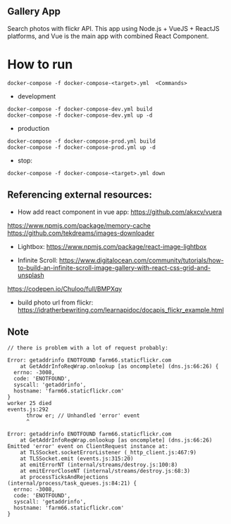 ##  Gallery App 

Search photos with flickr API.
This app using Node.js + VueJS + ReactJS platforms, and Vue is the main app with combined React Component.

# How to run 
```
docker-compose -f docker-compose-<target>.yml  <Commands>
```
- development
```
docker-compose -f docker-compose-dev.yml build
docker-compose -f docker-compose-dev.yml up -d
```

- production
```
docker-compose -f docker-compose-prod.yml build
docker-compose -f docker-compose-prod.yml up -d
```

- stop:
```
docker-compose -f docker-compose-<target>.yml down
```


## Referencing external resources:

- How add react component in vue app:
https://github.com/akxcv/vuera


https://www.npmjs.com/package/memory-cache
https://github.com/tekdreams/images-downloader

- Lightbox:
https://www.npmjs.com/package/react-image-lightbox

- Infinite Scroll:
https://www.digitalocean.com/community/tutorials/how-to-build-an-infinite-scroll-image-gallery-with-react-css-grid-and-unsplash

https://codepen.io/Chuloo/full/BMPXqy

- build photo url from flickr:
https://idratherbewriting.com/learnapidoc/docapis_flickr_example.html


## Note
```
// there is problem with a lot of request probably:

Error: getaddrinfo ENOTFOUND farm66.staticflickr.com
    at GetAddrInfoReqWrap.onlookup [as oncomplete] (dns.js:66:26) {
  errno: -3008,
  code: 'ENOTFOUND',
  syscall: 'getaddrinfo',
  hostname: 'farm66.staticflickr.com'
}
worker 25 died
events.js:292
      throw er; // Unhandled 'error' event
      ^

Error: getaddrinfo ENOTFOUND farm66.staticflickr.com
    at GetAddrInfoReqWrap.onlookup [as oncomplete] (dns.js:66:26)
Emitted 'error' event on ClientRequest instance at:
    at TLSSocket.socketErrorListener (_http_client.js:467:9)
    at TLSSocket.emit (events.js:315:20)
    at emitErrorNT (internal/streams/destroy.js:100:8)
    at emitErrorCloseNT (internal/streams/destroy.js:68:3)
    at processTicksAndRejections (internal/process/task_queues.js:84:21) {
  errno: -3008,
  code: 'ENOTFOUND',
  syscall: 'getaddrinfo',
  hostname: 'farm66.staticflickr.com'
}
```







